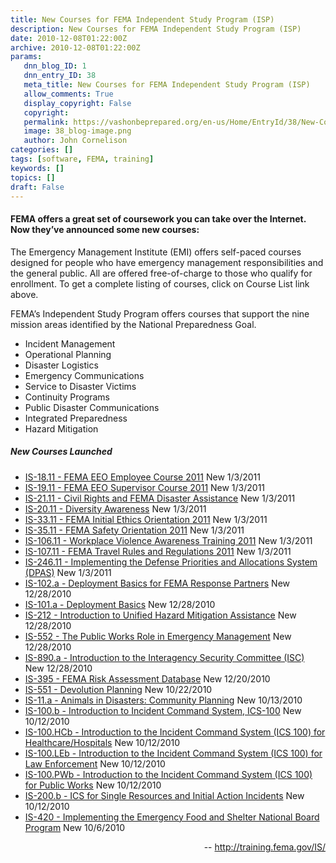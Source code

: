 ```yaml
---
title: New Courses for FEMA Independent Study Program (ISP)
description: New Courses for FEMA Independent Study Program (ISP)
date: 2010-12-08T01:22:00Z
archive: 2010-12-08T01:22:00Z
params:
   dnn_blog_ID: 1
   dnn_entry_ID: 38
   meta_title: New Courses for FEMA Independent Study Program (ISP)
   allow_comments: True
   display_copyright: False
   copyright: 
   permalink: https://vashonbeprepared.org/en-us/Home/EntryId/38/New-Courses-for-FEMA-Independent-Study-Program-ISP
   image: 38_blog-image.png
   author: John Cornelison
categories: []
tags: [software, FEMA, training]
keywords: []
topics: []
draft: False
---
```


<h4 align="left">FEMA offers a great set of coursework you can take over the Internet. Now they’ve announced some new courses:</h4>
<p align="left">The Emergency Management Institute (EMI) offers self-paced courses designed for people who have emergency management responsibilities and the general public. All are offered free-of-charge to those who qualify for enrollment. To get a complete listing of courses, click on Course List link above.</p>
<p align="left">FEMA’s Independent Study Program offers courses that support the nine mission areas identified by the National Preparedness Goal.</p>
<ul>
    <li>
    <div align="left">Incident Management</div>
    </li>
    <li>
    <div align="left">Operational Planning</div>
    </li>
    <li>
    <div align="left">Disaster Logistics</div>
    </li>
    <li>
    <div align="left">Emergency Communications</div>
    </li>
    <li>
    <div align="left">Service to Disaster Victims</div>
    </li>
    <li>
    <div align="left">Continuity Programs</div>
    </li>
    <li>
    <div align="left">Public Disaster Communications</div>
    </li>
    <li>
    <div align="left">Integrated Preparedness</div>
    </li>
    <li>
    <div align="left">Hazard Mitigation</div>
    </li>
</ul>
<h5 align="left">New Courses Launched</h5>
<ul>
    <li>
    <div align="left"><a href="http://training.fema.gov/EMIWeb/IS/is18.11.asp">IS-18.11 - FEMA EEO Employee Course 2011</a> New 1/3/2011</div>
    </li>
    <li>
    <div align="left"><a href="http://training.fema.gov/EMIWeb/IS/IS19.11.asp">IS-19.11 - FEMA EEO Supervisor Course 2011</a> New 1/3/2011</div>
    </li>
    <li>
    <div align="left"><a href="http://training.fema.gov/EMIWeb/IS/is21.11.asp">IS-21.11 - Civil Rights and FEMA Disaster Assistance</a> New 1/3/2011</div>
    </li>
    <li>
    <div align="left"><a href="http://training.fema.gov/EMIWeb/IS/is20.11.asp">IS-20.11 - Diversity Awareness</a> New 1/3/2011</div>
    </li>
    <li>
    <div align="left"><a href="http://training.fema.gov/EMIWeb/IS/is33.11.asp">IS-33.11 - FEMA Initial Ethics Orientation 2011</a> New 1/3/2011</div>
    </li>
    <li>
    <div align="left"><a href="http://training.fema.gov/EMIWeb/IS/is35.11.asp">IS-35.11 - FEMA Safety Orientation 2011</a> New 1/3/2011</div>
    </li>
    <li>
    <div align="left"><a href="http://training.fema.gov/EMIWeb/IS/is106.11.asp">IS-106.11 - Workplace Violence Awareness Training 2011</a> New 1/3/2011</div>
    </li>
    <li>
    <div align="left"><a href="http://training.fema.gov/EMIWeb/IS/is107.11.asp">IS-107.11 - FEMA Travel Rules and Regulations 2011</a> New 1/3/2011</div>
    </li>
    <li>
    <div align="left"><a href="http://training.fema.gov/EMIWeb/IS/is246.11.asp">IS-246.11 - Implementing the Defense Priorities and Allocations System (DPAS)</a> New 1/3/2011</div>
    </li>
    <li>
    <div align="left"><a href="http://training.fema.gov/EMIWeb/IS/is102a.asp">IS-102.a - Deployment Basics for FEMA Response Partners</a> New 12/28/2010</div>
    </li>
    <li>
    <div align="left"><a href="http://training.fema.gov/EMIWeb/IS/is101a.asp">IS-101.a - Deployment Basics</a> New 12/28/2010</div>
    </li>
    <li>
    <div align="left"><a href="http://training.fema.gov/EMIWeb/IS/is212.asp">IS-212 - Introduction to Unified Hazard Mitigation Assistance</a> New 12/28/2010</div>
    </li>
    <li>
    <div align="left"><a href="http://training.fema.gov/EMIWeb/IS/is552.asp">IS-552 - The Public Works Role in Emergency Management</a> New 12/28/2010</div>
    </li>
    <li>
    <div align="left"><a href="http://training.fema.gov/EMIWeb/IS/is890a.asp">IS-890.a - Introduction to the Interagency Security Committee (ISC)</a> New 12/28/2010</div>
    </li>
    <li>
    <div align="left"><a href="http://training.fema.gov/EMIWeb/IS/is395.asp">IS-395 - FEMA Risk Assessment Database</a> New 12/20/2010</div>
    </li>
    <li>
    <div align="left"><a href="http://training.fema.gov/EMIWeb/IS/is551.asp">IS-551 - Devolution Planning</a> New 10/22/2010</div>
    </li>
    <li>
    <div align="left"><a href="http://training.fema.gov/EMIWeb/IS/IS11a.asp">IS-11.a - Animals in Disasters: Community Planning</a> New 10/13/2010</div>
    </li>
    <li>
    <div align="left"><a href="http://training.fema.gov/EMIWeb/IS/IS100b.asp">IS-100.b - Introduction to Incident Command System, ICS-100</a> New 10/12/2010</div>
    </li>
    <li>
    <div align="left"><a href="http://training.fema.gov/EMIWeb/IS/is100HCb.asp">IS-100.HCb - Introduction to the Incident Command System (ICS 100) for Healthcare/Hospitals</a> New 10/12/2010</div>
    </li>
    <li>
    <div align="left"><a href="http://training.fema.gov/EMIWeb/IS/IS100LEb.asp">IS-100.LEb - Introduction to the Incident Command System (ICS 100) for Law Enforcement</a> New 10/12/2010</div>
    </li>
    <li>
    <div align="left"><a href="http://training.fema.gov/EMIWeb/IS/IS100PWb.asp">IS-100.PWb - Introduction to the Incident Command System (ICS 100) for Public Works</a> New 10/12/2010</div>
    </li>
    <li>
    <div align="left"><a href="http://training.fema.gov/EMIWeb/IS/IS200b.asp">IS-200.b - ICS for Single Resources and Initial Action Incidents</a> New 10/12/2010</div>
    </li>
    <li>
    <div align="left"><a href="http://training.fema.gov/emiweb/IS/IS420.asp">IS-420 - Implementing the Emergency Food and Shelter National Board Program</a> New 10/6/2010</div>
    </li>
</ul>
<p align="right">-- <a title="http://training.fema.gov/IS/" href="http://training.fema.gov/IS/">http://training.fema.gov/IS/</a></p>
